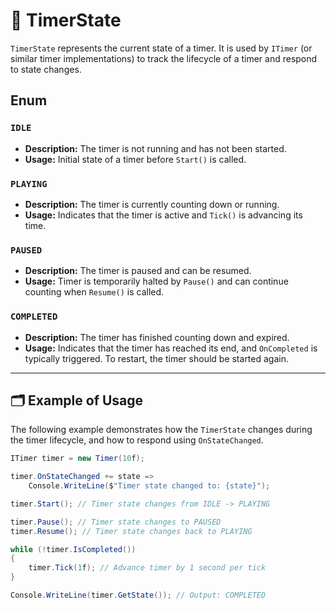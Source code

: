 # 🧩 TimerState

`TimerState` represents the current state of a timer. It is used by `ITimer` (or similar timer implementations) to track the lifecycle of a timer and respond to state changes.

## Enum

### `IDLE`
- **Description:** The timer is not running and has not been started.
- **Usage:** Initial state of a timer before `Start()` is called.

### `PLAYING`
- **Description:** The timer is currently counting down or running.
- **Usage:** Indicates that the timer is active and `Tick()` is advancing its time.

### `PAUSED`
- **Description:** The timer is paused and can be resumed.
- **Usage:** Timer is temporarily halted by `Pause()` and can continue counting when `Resume()` is called.

### `COMPLETED`
- **Description:** The timer has finished counting down and expired.
- **Usage:** Indicates that the timer has reached its end, and `OnCompleted` is typically triggered. To restart, the timer should be started again.

---

## 🗂 Example of Usage
The following example demonstrates how the `TimerState` changes during the timer lifecycle, and how to respond using `OnStateChanged`.

```csharp
ITimer timer = new Timer(10f);

timer.OnStateChanged += state => 
    Console.WriteLine($"Timer state changed to: {state}");

timer.Start(); // Timer state changes from IDLE -> PLAYING

timer.Pause(); // Timer state changes to PAUSED
timer.Resume(); // Timer state changes back to PLAYING

while (!timer.IsCompleted())
{
    timer.Tick(1f); // Advance timer by 1 second per tick
}

Console.WriteLine(timer.GetState()); // Output: COMPLETED
```
